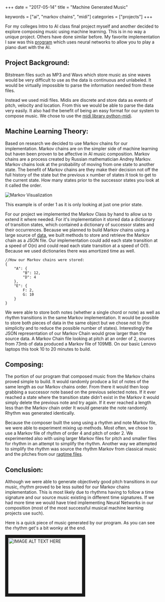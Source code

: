 +++
date = "2017-05-14"
title = "Machine Generated Music"

keywords = ["ai", "markov chains", "midi"]
categories = ["projects"]
+++

For my colleges Intro to AI class final project myself and another decided to explore composing music using machine learning. This is in no way a unique project. Others have done similar before. My favorite implementation I saw was this [program](https://aiexperiments.withgoogle.com/ai-duet) which uses neural networks to allow you to play a piano duet with the AI.

## Project Background:

Bitstream files such as MP3 and Wavs which store music as sine waves would be very difficult to use as the data is continuous and unlabeled. It would be virtually impossible to parse the information needed from these files.

Instead we used midi files. Midis are discrete and store data as events of pitch, velocity and location. From this we would be able to parse the data very easily. It also had the benefit of being an easy format for our system to compose music. We chose to use the [midi library python-midi](https://github.com/vishnubob/python-midi/).

## Machine Learning Theory:

Based on research we decided to use Markov chains for our implementation. Markov chains are on the simpler side of machine learning but haven been proven to be affective in AI music composition. Markov chains are a process created by Russian mathematician Andrey Markov. Markov chains look at the probability of moving from one state to another state. The benefit of Markov chains are they make their decision not off the full history of the state but the previous x number of states it took to get to the current state. How many states prior to the successor states you look at it called the order.

![Markov Visualization](https://upload.wikimedia.org/wikipedia/commons/thumb/2/2b/Markovkate_01.svg/563px-Markovkate_01.svg.png)

This example is of order 1 as it is only looking at just one prior state.

For our project we implemented the Markov Class by hand to allow us to extend it where needed. For it's implementation it stored data a dictionary of transition states, which contained a dictionary of successor states and their occurrences. Because we planned to build Markov chains using a large source of [data](http://pianola.co.nz/public/index.php/web/zip_download), we built methods to store and retrieve the Markov chain as a JSON file. Our implementation could add each state transition at a speed of O(n) and could read each state transition at a speed of O(1). Because we used dictionaries there was amortized time as well.

```
//How our Markov chains were stored:
{
    "A": {
        "B": 12,
        "D": 4
    },
    "E": {
        F: 2,
        G: 10
    }
}
```

We were able to store both notes (whether a single chord or note) as well as rhythm transitions in the same Markov implementation. It would be possible to store both pieces of data in the same object but we chose not to (for simplicity and to reduce the possible number of states). Interestingly the JSON representation of our Markov Chain would grow larger than the source data. A Markov Chain file looking at pitch at an order of 2, sources from 73mb of data produced a Markov file of 109MB. On our basic Lenovo laptops this took 10 to 20 minutes to build.

## Composing:

The portion of our program that composed music from the Markov chains proved simple to build. It would randomly produce a list of notes of the same length as our Markov chains order. From there it would then loop grabbing a successor note based on the previous selected notes. If it ever reached a state where the transition state didn’t exist in the Markov it would simply delete the previous note and try again. If it ever reached a length less than the Markov chain order It would generate the note randomly. Rhythm was generated identically.

Because the composer built the song using a rhythm and note Markov file, we were able to experiment mixing up methods. Most often, we chose to use a Markov file of rhythm of order 4 and pitch of order 2. We experimented also with using larger Markov files for pitch and smaller files for rhythm in an attempt to simplify the rhythm. Another way we attempted to simplify the rhythm was source the rhythm Markov from classical music and the pitches from our [ragtime files](http://pianola.co.nz/public/index.php/web/zip_download).

## Conclusion:

Although we were able to generate objectively good pitch transitions in our music, rhythm proved to be less suited for our Markov chains implementation. This is most likely due to rhythms having to follow a time signature and our source music existing in different time signatures. If we had more time we would have tried implementing Neural Networks in our composition (most of the most successful musical machine learning projects use such). 

Here is a quick piece of music generated by our program. As you can see the rhythm get's a bit wonky at the end.

<a href="http://www.youtube.com/watch?feature=player_embedded&v=bgaoaCo746M
" target="_blank"><img src="http://img.youtube.com/vi/bgaoaCo746M/0.jpg"
alt="IMAGE ALT TEXT HERE" width="240" height="180" border="10" /></a>
